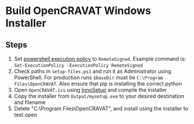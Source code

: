 # Build OpenCRAVAT Windows Installer

## Steps
1. Set [powershell execution policy](https://learn.microsoft.com/en-us/powershell/module/microsoft.powershell.core/about/about_execution_policies?view=powershell-7.2) to `RemoteSigned`. Example command is: `Set-ExecutionPolicy -ExecutionPolicy RemoteSigned`
2. Check paths in `setup-files.ps1` and run it as Administrator using PowerShell. For production runs `$baseDir` must be `C:\Program Files\OpenCRAVAT`. Also ensure that pip is installing the correct python
3. Open `OpenCRAVAT.iss` using [InnoSetup](https://jrsoftware.org/isinfo.php) and compile the installer
4. Copy the installer from `Output/mysetup.exe` to your desired destination and filename
5. Delete "C:\Program Files\OpenCRAVAT", and install using the installer to test.open